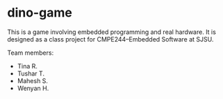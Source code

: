 # dino-game
This is a game involving embedded programming and real hardware. It is designed as a class project for CMPE244&ndash;Embedded Software at SJSU.

Team members:
- Tina R.
- Tushar T.
- Mahesh S.
- Wenyan H.
